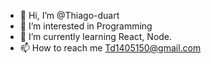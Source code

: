 - 👋 Hi, I’m @Thiago-duart
- 👀 I’m interested in Programming
- 🌱 I’m currently learning React, Node.
- 📫 How to reach me Td1405150@gmail.com

<!---
Thiago-duart/Thiago-duart is a ✨ special ✨ repository because its `README.md` (this file) appears on your GitHub profile.
You can click the Preview link to take a look at your changes.
--->
